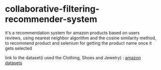 # collaborative-filtering-recommender-system
it's a recommendation system for amazon products based on users reviews, using nearest neighbor algorithm and the cosine similarity method, to recommend product and selenium for getting the product name once it gets selected 


link to the dataset(i used the Clothing, Shoes and Jewelry) : [amazon datasets](http://jmcauley.ucsd.edu/data/amazon/)
